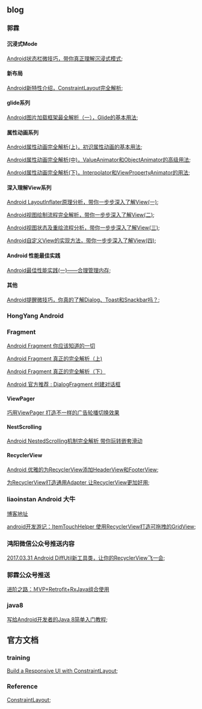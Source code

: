 ## blog

### 郭霖

#### 沉浸式Mode
[Android状态栏微技巧，带你真正理解沉浸式模式](http://blog.csdn.net/guolin_blog/article/details/51763825);

#### 新布局
[Android新特性介绍，ConstraintLayout完全解析](http://blog.csdn.net/guolin_blog/article/details/53122387);

#### glide系列
[Android图片加载框架最全解析（一），Glide的基本用法](http://blog.csdn.net/guolin_blog/article/details/53759439);

#### 属性动画系列
[ Android属性动画完全解析(上)，初识属性动画的基本用法](http://blog.csdn.net/guolin_blog/article/details/43536355);

[ Android属性动画完全解析(中)，ValueAnimator和ObjectAnimator的高级用法](http://blog.csdn.net/guolin_blog/article/details/43816093);

[ Android属性动画完全解析(下)，Interpolator和ViewPropertyAnimator的用法](http://blog.csdn.net/guolin_blog/article/details/44171115);

#### 深入理解View系列

[ Android LayoutInflater原理分析，带你一步步深入了解View(一)](http://blog.csdn.net/guolin_blog/article/details/12921889);

[ Android视图绘制流程完全解析，带你一步步深入了解View(二)](http://blog.csdn.net/guolin_blog/article/details/16330267);

[ Android视图状态及重绘流程分析，带你一步步深入了解View(三)](http://blog.csdn.net/guolin_blog/article/details/17045157);

[Android自定义View的实现方法，带你一步步深入了解View(四)](http://blog.csdn.net/guolin_blog/article/details/17357967);

#### Android 性能最佳实践

[ Android最佳性能实践(一)——合理管理内存](http://blog.csdn.net/guolin_blog/article/details/42238627);


#### 其他
[Android提醒微技巧，你真的了解Dialog、Toast和Snackbar吗？](http://blog.csdn.net/guolin_blog/article/details/51336415);


### HongYang Android

### Fragment

[Android Fragment 你应该知道的一切](http://blog.csdn.net/lmj623565791/article/details/42628537)

[Android Fragment 真正的完全解析（上)](http://blog.csdn.net/lmj623565791/article/details/37970961)

[Android Fragment 真正的完全解析（下）](http://blog.csdn.net/lmj623565791/article/details/37992017)

[Android 官方推荐 : DialogFragment 创建对话框](http://blog.csdn.net/lmj623565791/article/details/37815413)


#### ViewPager

[巧用ViewPager 打造不一样的广告轮播切换效果](http://blog.csdn.net/lmj623565791/article/details/51339751)

#### NestScrolling

[ Android NestedScrolling机制完全解析 带你玩转嵌套滑动](http://blog.csdn.net/lmj623565791/article/details/52204039)

#### RecyclerView

[Android 优雅的为RecyclerView添加HeaderView和FooterView](http://blog.csdn.net/lmj623565791/article/details/51854533);

[为RecyclerView打造通用Adapter 让RecyclerView更加好用](http://blog.csdn.net/lmj623565791/article/details/51118836);

### liaoinstan  Android 大牛
[博客地址](http://blog.csdn.net/liaoinstan)

[ android开发游记：ItemTouchHelper 使用RecyclerView打造可拖拽的GridView](http://blog.csdn.net/liaoinstan/article/details/51200618);


### 鸿阳微信公众号推送内容

[2017.03.31 Android DiffUtil新工具类，让你的RecyclerView飞一会](http://mp.weixin.qq.com/s/KFK3JJhASojyjMiwntdyYw);
 
###  郭霖公众号推送

[进阶之路：ＭVP+Retrofit+RxJava组合使用](http://mp.weixin.qq.com/s?__biz=MzA5MzI3NjE2MA==&mid=2650236866&idx=1&sn=da666831f67303eeb7a57c1591204b43&scene=1&srcid=0830D8tHPARZsvYqvosZdNhp#rd)


### java8

[写给Android开发者的Java 8简单入门教程](http://tangpj.com/2017/04/24/java8-inAndroid/);

## 官方文档

### training 

[Build a Responsive UI with ConstraintLayout](https://developer.android.com/training/constraint-layout/index.html);


### Reference

[ConstraintLayout](https://developer.android.com/reference/android/support/constraint/ConstraintLayout.html);